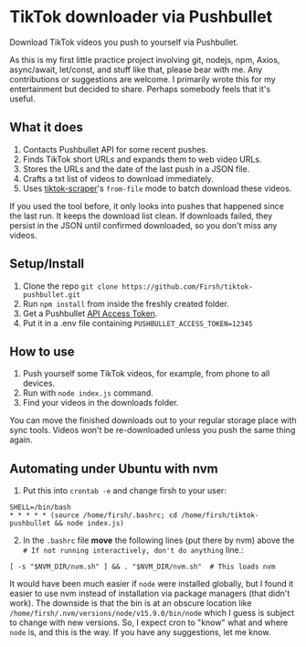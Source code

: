 # TikTok downloader via Pushbullet

Download TikTok videos you push to yourself via Pushbullet.

As this is my first little practice project involving git, nodejs, npm, Axios, async/await, let/const, and stuff like that, please bear with me. Any contributions or suggestions are welcome. I primarily wrote this for my entertainment but decided to share. Perhaps somebody feels that it's useful.

## What it does

1. Contacts Pushbullet API for some recent pushes.
2. Finds TikTok short URLs and expands them to web video URLs.
3. Stores the URLs and the date of the last push in a JSON file.
4. Crafts a txt list of videos to download immediately.
5. Uses [tiktok-scraper](https://github.com/drawrowfly/tiktok-scraper)'s `from-file` mode to batch download these videos.

If you used the tool before, it only looks into pushes that happened since the last run. It keeps the download list clean. If downloads failed, they persist in the JSON until confirmed downloaded, so you don't miss any videos.

## Setup/Install

1. Clone the repo `git clone https://github.com/Firsh/tiktok-pushbullet.git`
2. Run `npm install` from inside the freshly created folder.
3. Get a Pushbullet [API Access Token](https://www.pushbullet.com/#settings/account).
4. Put it in a .env file containing `PUSHBULLET_ACCESS_TOKEN=12345`

## How to use

1. Push yourself some TikTok videos, for example, from phone to all devices.
2. Run with `node index.js` command.
3. Find your videos in the downloads folder.

You can move the finished downloads out to your regular storage place with sync tools. Videos won't be re-downloaded unless you push the same thing again.

## Automating under Ubuntu with nvm

1. Put this into `crontab -e` and change firsh to your user:

```
SHELL=/bin/bash
* * * * * (source /home/firsh/.bashrc; cd /home/firsh/tiktok-pushbullet && node index.js)
```

2. In the `.bashrc` file **move** the following lines (put there by nvm) above the `# If not running interactively, don't do anything` line.:

```export NVM_DIR="/home/firsh/.nvm"
[ -s "$NVM_DIR/nvm.sh" ] && . "$NVM_DIR/nvm.sh"  # This loads nvm
```

It would have been much easier if `node` were installed globally, but I found it easier to use nvm instead of installation via package managers (that didn't work). The downside is that the bin is at an obscure location like `/home/firsh/.nvm/versions/node/v15.9.0/bin/node` which I guess is subject to change with new versions. So, I expect cron to "know" what and where `node` is, and this is the way. If you have any suggestions, let me know.
